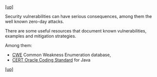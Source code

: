 
[[up]](../README.md)

Security vulnerabilities  can have serious consequences, among them the well known zero-day attacks.

There are some useful resources that document known vulnerabilities, examples and mitigation strategies.

Among them:

* [CWE](https://cwe.mitre.org/index.html) Common Weakness Enumeration database,
* [CERT Oracle Coding Standard](https://wiki.sei.cmu.edu/confluence/display/java/SEI+CERT+Oracle+Coding+Standard+for+Java) for Java

[[up]](../README.md)
